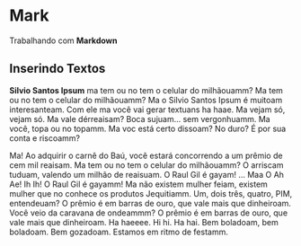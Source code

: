 # Mark
Trabalhando com **Markdown**

## Inserindo Textos
__Silvio Santos Ipsum__ ma tem ou no tem o celular do milhãouamm? Ma tem ou no tem o celular do milhãouamm? Ma o Silvio Santos Ipsum é muitoam interesanteam. Com ele ma você vai gerar textuans ha haae. Ma vejam só, vejam só. Ma vale dérreaisam? Boca sujuam... sem vergonhuamm. Ma você, topa ou no topamm. Ma voc está certo dissoam? No duro? É por sua conta e riscoamm?

 Ma! Ao adquirir o carnê do Baú, você estará concorrendo a um prêmio de cem mil reaisam. Ma tem ou no tem o celular do milhãouamm? O arriscam tuduam, valendo um milhão de reaisuam. O Raul Gil é gayam! ... Maa O Ah Ae! Ih Ih! O Raul Gil é gayamm! Ma não existem mulher feiam, existem mulher que no conhece os produtos Jequitiamm. Um, dois três, quatro, PIM, entendeuam? O prêmio é em barras de ouro, que vale mais que dinheiroam. Você veio da caravana de ondeammm? O prêmio é em barras de ouro, que vale mais que dinheiroam. Ha haeeee. Hi hi. Ha hai. Bem boladoam, bem boladoam. Bem gozadoam. Estamos em ritmo de festamm.
